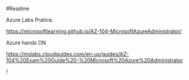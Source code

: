 #Readme 

Azure Labs Pratice.

https://microsoftlearning.github.io/AZ-104-MicrosoftAzureAdministrator/


Azure hands ON 

https://mslabs.cloudguides.com/en-us/guides/AZ-104%20Exam%20Guide%20-%20Microsoft%20Azure%20Administrator

!
